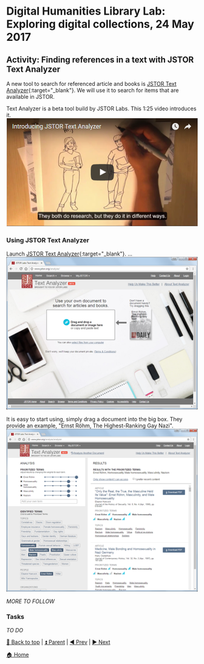﻿# Digital Humanities Library Lab: Exploring digital collections, 24 May 2017

## Activity: Finding references in a text with JSTOR Text Analyzer
A new tool to search for referenced article and books is [JSTOR Text Analyzer](https://labs.jstor.org/analyze/){:target="_blank"}. We will use it to search for items that are available in JSTOR.

Text Analyzer is a beta tool build by JSTOR Labs. This 1:25 video introduces it.
[![Introducing JSTOR Text Analyzer](img/jta-video.png)](https://www.youtube.com/watch?v=JTO859YCxDI "Introducting JSTOR Text Analyzer")


### Using JSTOR Text Analyzer
Launch [JSTOR Text Analyzer](https://labs.jstor.org/analyze/){:target="_blank"}. ...
![JSTOR Text Analyzer home page](img/jta-110.png)

It is easy to start using, simply drag a document into the big box. They provide an example, "Ernst Röhm, The Highest-Ranking Gay Nazi".
![Results page](img/jta-120.png)

_MORE TO FOLLOW_

### Tasks
_TO DO_

[:arrow_up_small: Back to top](#activity-finding-references-in-a-text-with-jstor-text-analyzer) | [:arrow_double_up: Parent](index.html) | [:arrow_backward: Prev](ballads.html) | [:arrow_forward: Next](london.html)

[:house: Home](/)
